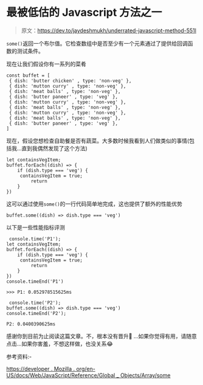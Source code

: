 # 最被低估的 Javascript 方法之一

> 原文：<https://dev.to/jaydeshmukh/underrated-javascript-method-551l>

`some()`返回一个布尔值。它检查数组中是否至少有一个元素通过了提供给回调函数的测试条件。

现在让我们假设你有一系列的菜肴

```
const buffet = [
 { dish: 'butter chicken' , type: 'non-veg' },
 { dish: 'mutton curry' , type: 'non-veg' },
 { dish: 'meat balls' , type: 'non-veg' },
 { dish: 'butter paneer' , type: 'veg' },
 { dish: 'mutton curry' , type: 'non-veg' },
 { dish: 'meat balls' , type: 'non-veg' },
 { dish: 'mutton curry' , type: 'non-veg' },
 { dish: 'meat balls' , type: 'non-veg' },
 { dish: 'butter paneer' , type: 'veg' },
] 
```

现在，假设您想检查自助餐是否有蔬菜。大多数时候我看到人们做类似的事情(包括我...直到我偶然发现了这个方法)

```
let containsVegItem;
buffet.forEach((dish) => {
    if (dish.type === 'veg') {
     containsVegItem = true;
         return
    }
}) 
```

这可以通过使用`some()`的一行代码简单地完成，这也提供了额外的性能优势

```
buffet.some((dish) => dish.type === 'veg') 
```

以下是一些性能指标评测

```
 console.time('P1');
let containsVegItem;
buffet.forEach((dish) => {
    if (dish.type === 'veg') {
     containsVegItem = true;
         return
    }
})
console.timeEnd('P1') 
```

`>>> P1: 0.052978515625ms`

```
 console.time('P2');
buffet.some((dish) => dish.type === 'veg')
console.timeEnd('P2'); 
```

`P2: 0.0400390625ms`

感谢你到目前为止阅读这篇文章。不，根本没有晋升🤣 ...如果你觉得有用，请随意点击...如果你害羞，不想这样做，也没关系😂

参考资料:-

[https://developer . Mozilla . org/en-US/docs/Web/JavaScript/Reference/Global _ Objects/Array/some](https://developer.mozilla.org/en-US/docs/Web/JavaScript/Reference/Global_Objects/Array/some)